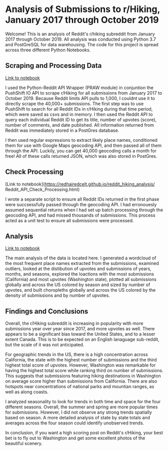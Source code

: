 # Analysis of Submissions to r/Hiking, January 2017 through October 2019

Welcome!  This is an analysis of Reddit's r/hiking subreddit from January 2017 through October 2019.  All analysis was conducted using Python 3.7 and PostGreSQL for data warehousing.  The code for this project is spread across three different Python Notebooks.

## Scraping and Processing Data
[Link to notebook](https://redhairedcelt.github.io/reddit_hiking_analysis/Reddit_API_Scrape_Process.html)

I used the Python-Reddit API Wrapper (PRAW module) in conjuntion the PushShift IO API to scrape r/Hiking for all submissions from January 2017 to October 2019.  Because Reddit limits API pulls to 1,000, I couldnt use it to directly scrape the 40,000+ submissions.  The first step was to use PushShift to search for all Reddit IDs in r/Hiking during that time period, which were saved as csvs and in memory.  I then used the Reddit API to query each individual Reddit ID to get its title, number of upvotes (score), number of comments, and date published.  All information returned from Reddit was immediately stored in a PostGres database.

I then used regular expressions to extract likely place names, conditioned them for use with Google Maps geocoding API, and then passed all of them through the API.  Luckily, you can get 40,000 geocoding calls a month for free!  All of these calls returned JSON,  which was also stored in PostGres.

## Check Processing
[Link to notebook](https://redhairedcelt.github.io/reddit_hiking_analysis/	Reddit_API_Check_Processing.html)

I wrote a separate script to ensure all Reddit IDs returned in the first phase were succsessfully passed through the geocoding API.  I had erronouesly assumed sequential returns when I had set up batch processing through the geocoding API, and had missed thousands of submissions.  This process acted as a unit test to ensure all submissions were processed.

## Analysis
[Link to notebook](https://redhairedcelt.github.io/reddit_hiking_analysis/Reddit_API_Analysis/Reddit_API_Analysis.html)

The main analysis of the data is located here.  I generated a wordcloud of the most frequent place names extracted from the submissions, examined outliers, looked at the distibution of upvotes and submissions of years, months, and seasons, explored the loactions with the most submissions (California) and most upvotes (Washington state), plotted all submissions globally and across the US colored by season and sized by number of upvotes, and built choropleths globally and across the US colored by the density of submissions and by number of upvotes.

## Findings and Conclusions
Overall, the r/Hiking subreddit is increasing in popularity with more submissions year over year since 2017, and more upvotes as well.  There appears to be a significant bias toward the United States, and to a lesser extent Canada.  This is to be expected on an English lanaguage sub-reddit, but the scale of it was not anticipated.  

For geographic trends in the US, there is a high concentration across California, the state with the highest number of submissions and the third highest total score of upvotes.  However, Washington was remarkable for having the highest total score while ranking third on number of submissions.  This suggests that submissions featuring hiking destinations in Washington on average score higher than submissions from California.  There are also hotspots near concentrations of national parks and mountian ranges, as well as along coasts.

I analyzed seasonality to look for trends in both time and space for the four different seasons.  Overall, the summer and spring are more popular times for submissions.  However, I did not observe any strong trends spatially based on season.  A more detailed analysis of state by state totals and averages across the four season could identify unobserved trends.

In conclusion, if you want a high scoring post on Reddit's r/Hiking, your best bet is to fly out to Washington and get some excellent photos of the beautiful scenery.
